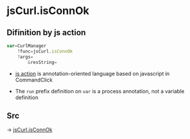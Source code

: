 # jsCurl.isConnOk

## Difinition by js action

```js.js
var=CurlManager
	?func=jsCurl.isConnOk
	?args=
		&resString=
```

- [js action](#) is annotation-oriented language based on javascript in CommandClick

- The `run` prefix definition on `var` is a process annotation, not a variable definition

## Src

-> [jsCurl.isConnOk](https://github.com/puutaro/CommandClick/blob/master/app/src/main/java/com/puutaro/commandclick/fragment_lib/terminal_fragment/js_interface/JsCurl.kt#L170)


